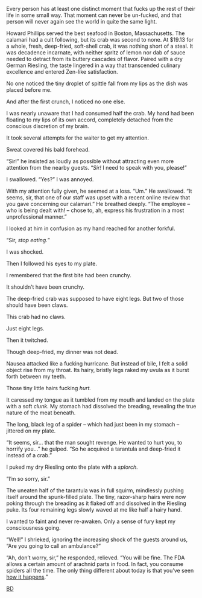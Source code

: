 Every person has at least one distinct moment that fucks up the rest of their life in some small way. That moment can never be un-fucked, and that person will never again see the world in quite the same light.

Howard Phillips served the best seafood in Boston, Massachusetts. The calamari had a cult following, but its crab was second to none. At $19.13 for a whole, fresh, deep-fried, soft-shell crab, it was nothing short of a steal. It was decadence incarnate, with neither spritz of lemon nor dab of sauce needed to detract from its buttery cascades of flavor. Paired with a dry German Riesling, the taste lingered in a way that transcended culinary excellence and entered Zen-like satisfaction.

No one noticed the tiny droplet of spittle fall from my lips as the dish was placed before me. 

And after the first crunch, I noticed no one else. 

I was nearly unaware that I had consumed half the crab. My hand had been floating to my lips of its own accord, completely detached from the conscious discretion of my brain.

It took several attempts for the waiter to get my attention.

Sweat covered his bald forehead.

“Sir!” he insisted as loudly as possible without attracting even more attention from the nearby guests. “*Sir!* I need to speak with you, please!”

I swallowed. “Yes?” I was annoyed.

With my attention fully given, he seemed at a loss. “Um.” He swallowed. “It seems, sir, that one of our staff was upset with a recent online review that you gave concerning our calamari.” He breathed deeply. “The employee – who is being dealt with! – chose to, ah, express his frustration in a most unprofessional manner.”

I looked at him in confusion as my hand reached for another forkful.

“Sir, *stop eating.*”

I was shocked. 

Then I followed his eyes to my plate.

I remembered that the first bite had been crunchy.

It shouldn’t have been crunchy.

The deep-fried crab was supposed to have eight legs. But two of those should have been claws. 

This crab had no claws. 

Just eight legs.

Then it twitched.

Though deep-fried, my dinner was not dead.

Nausea attacked like a fucking hurricane. But instead of bile, I felt a solid object rise from my throat. Its hairy, bristly legs raked my uvula as it burst forth between my teeth.

Those tiny little hairs fucking *hurt.*

It caressed my tongue as it tumbled from my mouth and landed on the plate with a soft *clunk*. My stomach had dissolved the breading, revealing the true nature of the meat beneath.

The long, black leg of a spider – which had just been in my stomach – jittered on my plate.

“It seems, sir… that the man sought revenge. He wanted to hurt you, to horrify you…” he gulped. “So he acquired a tarantula and deep-fried it instead of a crab.”

I puked my dry Riesling onto the plate with a *splorch.* 

“I’m so sorry, sir.”

The uneaten half of the tarantula was in full squirm, mindlessly pushing itself around the spunk-filled plate. The tiny, razor-sharp hairs were now poking through the breading as it flaked off and dissolved in the Riesling puke. Its four remaining legs slowly waved at me like half a hairy hand.

I wanted to faint and never re-awaken. Only a sense of fury kept my consciousness going.

“Well!” I shrieked, ignoring the increasing shock of the guests around us, “Are you going to call an ambulance?”

“Ah, don’t worry, sir,” he responded, relieved. “You will be fine. The FDA allows a certain amount of arachnid parts in food. In fact, you consume spiders all the time. The only thing different about today is that you’ve seen [how it happens](https://www.facebook.com/P-F-McGrail-181784199029462/).”

[BD](https://www.reddit.com/r/ByfelsDisciple/)